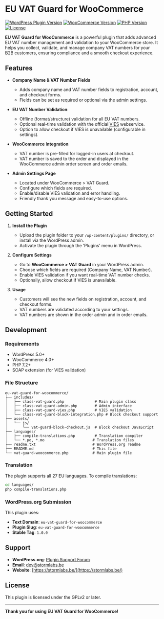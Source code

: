 # EU VAT Guard for WooCommerce

[![WordPress Plugin Version](https://img.shields.io/badge/WordPress-5.0%2B-blue.svg)](https://wordpress.org/)
[![WooCommerce Version](https://img.shields.io/badge/WooCommerce-4.0%2B-purple.svg)](https://woocommerce.com/)
[![PHP Version](https://img.shields.io/badge/PHP-7.2%2B-green.svg)](https://php.net/)
[![License](https://img.shields.io/badge/License-GPLv2%2B-red.svg)](https://www.gnu.org/licenses/gpl-2.0.html)

**EU VAT Guard for WooCommerce** is a powerful plugin that adds advanced EU VAT number management and validation to your WooCommerce store. It helps you collect, validate, and manage company VAT numbers for your B2B customers, ensuring compliance and a smooth checkout experience.

## Features

- **Company Name & VAT Number Fields**
  - Adds company name and VAT number fields to registration, account, and checkout forms.
  - Fields can be set as required or optional via the admin settings.

- **EU VAT Number Validation**
  - Offline (format/structure) validation for all EU VAT numbers.
  - Optional real-time validation with the official [VIES](https://ec.europa.eu/taxation_customs/vies/) webservice.
  - Option to allow checkout if VIES is unavailable (configurable in settings).

- **WooCommerce Integration**
  - VAT number is pre-filled for logged-in users at checkout.
  - VAT number is saved to the order and displayed in the WooCommerce admin order screen and order emails.

- **Admin Settings Page**
  - Located under WooCommerce > VAT Guard.
  - Configure which fields are required.
  - Enable/disable VIES validation and error handling.
  - Friendly thank you message and easy-to-use options.

## Getting Started

1. **Install the Plugin**
   - Upload the plugin folder to your `/wp-content/plugins/` directory, or install via the WordPress admin.
   - Activate the plugin through the 'Plugins' menu in WordPress.

2. **Configure Settings**
   - Go to **WooCommerce > VAT Guard** in your WordPress admin.
   - Choose which fields are required (Company Name, VAT Number).
   - Enable VIES validation if you want real-time VAT number checks.
   - Optionally, allow checkout if VIES is unavailable.

3. **Usage**
   - Customers will see the new fields on registration, account, and checkout forms.
   - VAT numbers are validated according to your settings.
   - VAT numbers are shown in the order admin and in order emails.

## Development

### Requirements
- WordPress 5.0+
- WooCommerce 4.0+
- PHP 7.2+
- SOAP extension (for VIES validation)

### File Structure
```
eu-vat-guard-for-woocommerce/
├── includes/
│   ├── class-vat-guard.php              # Main plugin class
│   ├── class-vat-guard-admin.php        # Admin interface
│   ├── class-vat-guard-vies.php         # VIES validation
│   └── class-vat-guard-block-integration.php # Block checkout support
├── assets/
│   └── js/
│       └── vat-guard-block-checkout.js  # Block checkout JavaScript
├── languages/
│   ├── compile-translations.php         # Translation compiler
│   └── *.po, *.mo                      # Translation files
├── readme.txt                          # WordPress.org readme
├── README.md                           # This file
└── vat-guard-woocommerce.php           # Main plugin file
```

### Translation

The plugin supports all 27 EU languages. To compile translations:

```bash
cd languages/
php compile-translations.php
```

### WordPress.org Submission

This plugin uses:
- **Text Domain**: `eu-vat-guard-for-woocommerce`
- **Plugin Slug**: `eu-vat-guard-for-woocommerce`
- **Stable Tag**: `1.0.0`

## Support

- **WordPress.org**: [Plugin Support Forum](https://wordpress.org/support/plugin/eu-vat-guard-for-woocommerce/)
- **Email**: dev@stormlabs.be
- **Website**: [https://stormlabs.be/](https://stormlabs.be/)

## License

This plugin is licensed under the GPLv2 or later.

---
**Thank you for using EU VAT Guard for WooCommerce!**
